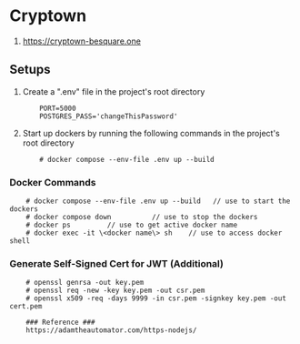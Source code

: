 # Cryptown
1. https://cryptown-besquare.one

## Setups
1. Create a ".env" file in the project's root directory
    ```
        PORT=5000
        POSTGRES_PASS='changeThisPassword'
    ```
2. Start up dockers by running the following commands in the project's root directory
    ```
        # docker compose --env-file .env up --build
    ```
### Docker Commands 
```
    # docker compose --env-file .env up --build   // use to start the dockers
    # docker compose down          // use to stop the dockers 
    # docker ps         // use to get active docker name
    # docker exec -it \<docker name\> sh    // use to access docker shell 
```

### Generate Self-Signed Cert for JWT (Additional)
```
    # openssl genrsa -out key.pem
    # openssl req -new -key key.pem -out csr.pem
    # openssl x509 -req -days 9999 -in csr.pem -signkey key.pem -out cert.pem   

    ### Reference ###
    https://adamtheautomator.com/https-nodejs/
```

